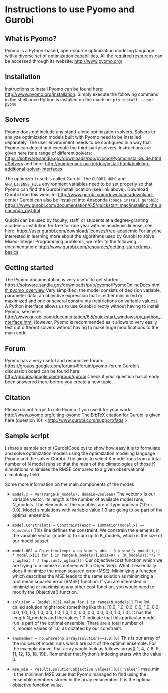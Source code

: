 # Instructions to use Pyomo and Gurobi
## What is Pyomo?
Pyomo is a Python-based, open-source optimization modeling language with a diverse set of optimization capabilities. All the required resources can be accessed through its website: <http://www.pyomo.org/>

## Installation
Instructions to install Pyomo can be found here: <http://www.pyomo.org/installation>. Simply execute the following command in the shell once Python is installed on the machine:
`pip install --user pyomo`

## Solvers
Pyomo does not include any stand-alone optimization solvers. Solvers to analyze optimization models built with Pyomo need to be installed separately. The user environment needs to be configured in a way that Pyomo can detect and execute the third-party solvers. Instructions are given here for a range of different solvers: <https://software.sandia.gov/downloads/pub/pyomo/PyomoInstallGuide.html#Solvers>
and here: <http://numberjack.ucc.ie/doc/install.html#building-additional-solver-interfaces>

The optimizer I used is called Gurobi. The `GUROBI_HOME` and `GRB_LICENSE_FILE` environment variables need to be set properly so that Pyomo can find the Gurobi install location (see link above). 
Download Gurobi from this website: <http://www.gurobi.com/downloads/download-center>
Gurobi can also be installed into Anaconda (`conda install gurobi`): <https://www.gurobi.com/documentation/6.5/quickstart_mac/installing_the_anaconda_py.html>

Gurobi can be used by faculty, staff, or students at a degree-granting academic institution for free for one year with an academic license, see here: <https://user.gurobi.com/download/licenses/free-academic>
For anyone interested in learning more about the algorithms used by Gurobi to solve Mixed-Integer Programming problems, we refer to the following documentation: <http://www.gurobi.com/resources/getting-started/mip-basics>

## Getting started
The Pyomo documentation is very useful to get started: <https://software.sandia.gov/downloads/pub/pyomo/PyomoOnlineDocs.html#_pyomo_overview>
Very simplified, the model consists of decision variable, parameter data, an objective expression that is either minimized or maximized and one or several constraints (restrictions on variable values).
A Python interface allows us to use Gurobi directly without having to install Pyomo, see here: <http://www.gurobi.com/documentation/6.5/quickstart_windows/py_python_interface.html>
However, Pyomo is recommended as it allows to very easily test out different solvers without having to make huge modifications to the main code.

## Forum
Pyomo has a very useful and responsive forum: <https://groups.google.com/forum/#!forum/pyomo-forum>
Gurobi’s discussion board can be found here: <http://groups.google.com/group/gurobi>
Check if your question has already been answered there before you create a new topic.

## Citation
Please do not forget to cite Pyomo if you use it for your work: <http://www.pyomo.org/citing-pyomo>
The BibTeX citation for Gurobi is given here (question 10): <http://www.gurobi.com/support/faqs >

## Sample script
I share a sample script (GurobiCode.py) to show how easy it is to formulate and solve optimization models using the optimization modeling language Pyomo and the solver Gurobi.
The aim is to select K model runs from a total number of N model runs so that the mean of the climatologies of those K simulations minimises the RMSE compared to a given observational climatology field.

Some more information on the main components of the model:

* `model.x = Var(range(N_models), domain=Boolean)`
The vector x is our variable vector. Its length is the number of available model runs, N_models. The elements of the variables are of type boolean (1.0 or 0.0). Model simulations with variable value 1.0 are going to be part of the optimal ensemble.

* `model.Constraint1 = Constraint(expr = summation(model.x) == K_models)`
This line defines the constraint. We constrain the elements in the variable vector (model.x) to sum up to K_models, which is the size of our model subset.

* `model.OBJ = Objective(expr = np.sum((v_obs - (np.sum([v_model[i,:] * model.x[i] for i in range(N_models)],axis=0) / (K_models)))**2 * v_wgtmat ) / (np.sum(v_wgtmat)))`
Our objective/cost function which we are trying to minimize is defined within Objective(). What it essentially does it minimize the mean squared error (MSE). Minimizing a function which describes the MSE leads to the same solution as minimizing a root mean squared error (RMSE) function. If you are interested in minimizing or maximising any other cost function, you would need to modify the Objective() function.

* `solution = [model.x[i].value for i in range(N_models)]`
The list called solution might look something like this: [0.0, 1.0, 0.0, 0.0, 1.0, 0.0, 0.0, 1.0, 1.0, 1.0, 0.0, 1.0, 1.0, 1.0, 0.0, 0.0, 0.0, 0.0, 1.0, 1.0]. It has the length N_models and the values 1.0 indicate that this particular model run is part of the optimal ensemble. There are a total number of K_models values of 1.0, as dictated by our constraint.

* `ensmember = np.where(np.array(solution)==1.0)[0]`
This is our array of the indices of model runs which are part of the optimal ensemble. For the example 	above, that array would look as follows: array([ 1,  4,  7,  8,  9, 11, 12, 13, 18, 19]). Remember that Python’s indexing starts with the value 0.

* `mse_min = results.solution.objective.values()[0]['Value']`
mse_min is the minimum MSE value that Pyomo managed to find using the ensemble members stored in the array ensmember. It is the optimal objective function value.

